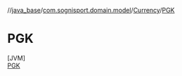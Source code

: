 //[java_base](../../../../index.md)/[com.sognisport.domain.model](../../index.md)/[Currency](../index.md)/[PGK](index.md)

# PGK

[JVM]\
[PGK](index.md)
